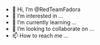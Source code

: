 - 👋 Hi, I’m @RedTeamFadora
- 👀 I’m interested in ...
- 🌱 I’m currently learning ...
- 💞️ I’m looking to collaborate on ...
- 📫 How to reach me ...

<!---
RedTeamFadora/RedTeamFadora is a ✨ special ✨ repository because its `README.md` (this file) appears on your GitHub profile.
You can click the Preview link to take a look at your changes.
--->
